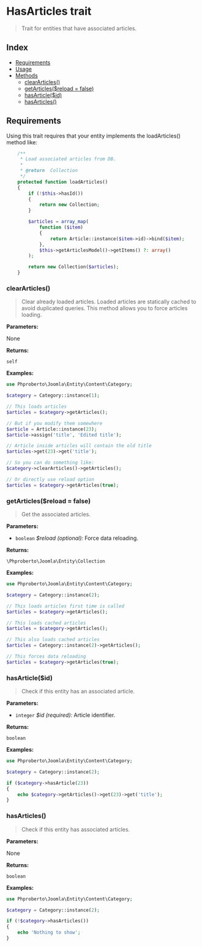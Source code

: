 # HasArticles trait

> Trait for entities that have associated articles.

## Index

* [Requirements](#requirements)
* [Usage](#usage)
* [Methods](#methods)
    * [clearArticles()](#clearArticles)
    * [getArticles($reload = false)](#getArticles)
    * [hasArticle($id)](#hasArticle)
    * [hasArticles()](#hasArticles)

## Requirements <a id="requirements"></a>

Using this trait requires that your entity implements the loadArticles() method like:

```php
	/**
	 * Load associated articles from DB.
	 *
	 * @return  Collection
	 */
	protected function loadArticles()
	{
		if (!$this->hasId())
		{
			return new Collection;
		}

		$articles = array_map(
			function ($item)
			{
				return Article::instance($item->id)->bind($item);
			},
			$this->getArticlesModel()->getItems() ?: array()
		);

		return new Collection($articles);
	}
```

### clearArticles() <a id="clearArticles"></a>

> Clear already loaded articles. Loaded articles are statically cached to avoid duplicated queries. This method allows you to force articles loading.

**Parameters:**

None

**Returns:**

`self`

**Examples:**

```php
use Phproberto\Joomla\Entity\Content\Category;

$category = Category::instance(1);

// This loads articles
$articles = $category->getArticles();

// But if you modify them somewhere
$article = Article::instance(23);
$article->assign('title', 'Edited title');

// Article inside articles will contain the old title
$articles->get(23)->get('title');

// So you can do something like:
$category->clearArticles()->getArticles();

// Or directly use reload option
$articles = $category->getArticles(true);
```

### getArticles($reload = false) <a id="getArticles"></a>

> Get the associated articles.

**Parameters:**

* `boolean` *$reload (optional):* Force data reloading.

**Returns:**

`\Phproberto\Joomla\Entity\Collection`

**Examples:**

```php
use Phproberto\Joomla\Entity\Content\Category;

$category = Category::instance(2);

// This loads articles first time is called
$articles = $category->getArticles();

// This loads cached articles
$articles = $category->getArticles();

// This also loads cached articles
$articles = Category::instance(2)->getArticles();

// This forces data reloading
$articles = $category->getArticles(true);
```

### hasArticle($id) <a id="hasArticle"></a>

> Check if this entity has an associated article.

**Parameters:**

* `integer` *$id (required):* Article identifier.

**Returns:**

`boolean`

**Examples:**

```php
use Phproberto\Joomla\Entity\Content\Category;

$category = Category::instance(2);

if ($category->hasArticle(23))
{
	echo $category->getArticles()->get(23)->get('title');
}
```

### hasArticles() <a id="hasArticles"></a>

> Check if this entity has associated articles.

**Parameters:**

None

**Returns:**

`boolean`

**Examples:**

```php
use Phproberto\Joomla\Entity\Content\Category;

$category = Category::instance(2);

if (!$category->hasArticles())
{
	echo 'Nothing to show';
}
```
